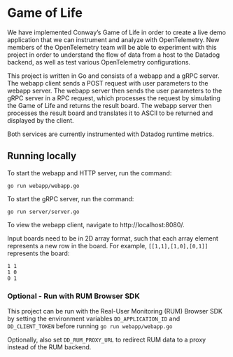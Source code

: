 # Game of Life

We have implemented Conway’s Game of Life in order to create a live demo application that we can instrument and analyze with OpenTelemetry. New members of the OpenTelemetry team will be able to experiment with this project in order to understand the flow of data from a host to the Datadog backend, as well as test various OpenTelemetry configurations.

This project is written in Go and consists of a webapp and a gRPC server. The webapp client sends a POST request with user parameters to the webapp server. The webapp server then sends the user parameters to the gRPC server in a RPC request, which processes the request by simulating the Game of Life and returns the result board. The webapp server then processes the result board and translates it to ASCII to be returned and displayed by the client. 

Both services are currently instrumented with Datadog runtime metrics.

## Running locally

To start the webapp and HTTP server, run the command:
```
go run webapp/webapp.go
```

To start the gRPC server, run the command:
```
go run server/server.go
```

To view the webapp client, navigate to http://localhost:8080/.

Input boards need to be in 2D array format, such that each array element represents a new row in the board.
For example, `[[1,1],[1,0],[0,1]]` represents the board:
```
1 1
1 0
0 1
```

### Optional - Run with RUM Browser SDK

This project can be run with the Real-User Monitoring (RUM) Browser SDK by setting the environment variables `DD_APPLICATION_ID` and `DD_CLIENT_TOKEN` before running `go run webapp/webapp.go`

Optionally, also set `DD_RUM_PROXY_URL` to redirect RUM data to a proxy instead of the RUM backend.
